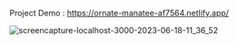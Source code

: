 Project Demo : https://ornate-manatee-af7564.netlify.app/ 

![screencapture-localhost-3000-2023-06-18-11_36_52](https://github.com/sunil9813/Alamin-Portfolio/assets/67497228/630614e8-2e6d-4e27-887d-3a0eac1ed8ca)
